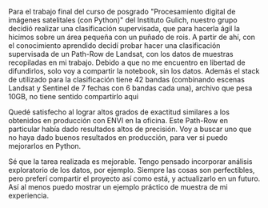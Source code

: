 Para el trabajo final del curso de posgrado "Procesamiento digital de imágenes satelitales (con Python)" del Instituto Gulich, nuestro grupo decidió realizar una clasificación supervisada, que para hacerla ágil la hicimos sobre un área pequeña con un puñado de rois. A partir de ahí, con el conocimiento aprendido decidí probar hacer una clasificación supervisada de un Path-Row de Landsat, con los datos de muestras recopiladas en mi trabajo. Debido a que no me encuentro en libertad de difundirlos, solo voy a compartir la notebook, sin los datos. Además el stack de utilizado para la clasificación tiene 42 bandas (combinando escenas Landsat y Sentinel de 7 fechas con 6 bandas cada una), archivo que pesa 10GB, no tiene sentido compartirlo aqui

Quedé satisfecho al lograr altos grados de exactitud similares a los obtenidos en producción con ENVI en la oficina. Este Path-Row en particular había dado resultados altos de precisión. Voy a buscar uno que no haya dado buenos resultados en producción, para ver si puedo mejorarlos en Python.

Sé que la tarea realizada es mejorable. Tengo pensado incorporar análisis exploratorio de los datos, por ejemplo. Siempre las cosas son perfectibles, pero preferí compartir el proyecto así como está, y actualizarlo en un futuro. Así al menos puedo mostrar un ejemplo práctico de muestra de mi experiencia.